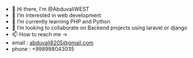 - 👋 Hi there, I’m @AbduvaliWEST
- 👀 I’m interested in web development 
- 🌱 I’m currently learning PHP and Python
- 💞️ I’m looking to collaborate on Backend projects using laravel or django
- 📫 How to reach me -> 
- email : abduvali8205@gmail.com
- phone : +998998043035
